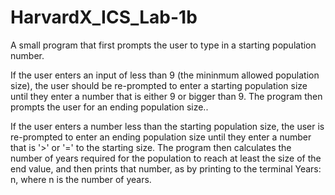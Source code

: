 # HarvardX_ICS_Lab-1b
 
A small program that first prompts the user to type in a starting population number.

If the user enters an input of less than 9 (the mininmum allowed population size),
the user should be re-prompted to enter a starting population size until they enter a number that is either 9 or bigger than 9.
The program then prompts the user for an ending population size..

If the user enters a number less than the starting population size,
the user is re-prompted to enter an ending population size until they enter a number that is '>' or '=' to the starting size.
The program then calculates the number of years required for the population to reach at least the size of the end value,
and then prints that number, as by printing to the terminal Years: n, where n is the number of years.
